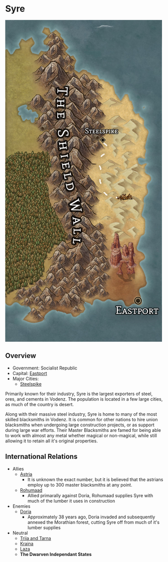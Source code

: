 # Syre

![Syre Map](../img/Steelspike.jpg)

## Overview

- Government: Socialist Republic
- Capital: [Eastport](eastport.md)
- Major Cities:
  - [Steelspike](steelspike.md)

Primarily known for their industry, Syre is the largest exporters of steel, ores, and cements in Vodenz.  The population is located in a few large cities, as much of the country is desert.

Along with their massive steel industry, Syre is home to many of the most skilled blacksmiths in Vodenz.  It is common for other nations to hire union blacksmiths when undergoing large construction projects, or as support during large war efforts.  Their Master Blacksmiths are famed for being able to work with almost any metal whether magical or non-magical, while still allowing it to retain all it's original properties.

## International Relations

- Allies
  - [Astria](../astria/README.md)
    - It is unknown the exact number, but it is believed that the astrians employ up to 300 master blacksmiths at any point.
  - [Rohumaad](../rohumaad/README.md)
    - Allied primarally against Doria, Rohumaad supplies Syre with much of the lumber it uses in construction
- Enemies
  - [Doria](../doria/README.md)
    - Approximately 38 years ago, Doria invaded and subsequently annexed the Morathian forest, cutting Syre off from much of it's lumber supplies
- Neutral
  - [Triia and Tarna](../triia-and-tarna/README.md)
  - [Kraina](../kraina/README.md)
  - [Laza](../laza/README.md)
  - __The Dwarven Independant States__
